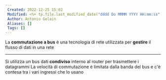 ```yaml
---
 Created: 2022-12-25 15:02
 Modified: <%+ tp.file.last_modified_date("dddd Do MMMM YYYY HH:mm:ss") %>
 Author: Antonio Gelain
 Aliases: []
 Tags: []
---
```


La **commutazione a bus** è una tecnologia di rete utilizzata per **gestire** il flusso di dati in una rete

---

Si utilizza un bus dati **condiviso** interno al router per trasmettere i datagrammi
La velocità di commutazione è limitata dalla banda del bus e c'è contesa tra i vari ingressi che lo usano